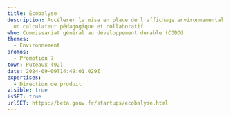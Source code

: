 ```yaml
---
title: Écobalyse
description: Accélerer la mise en place de l'affichage environnemental grâce à
  un calculateur pédagogique et collaboratif
who: Commissariat général au développement durable (CGDD)
themes:
  - Environnement
promos:
  - Promotion 7
town: Puteaux (92)
date: 2024-09-09T14:49:01.029Z
expertises:
  - Direction de produit
visible: true
isSET: true
urlSET: https://beta.gouv.fr/startups/ecobalyse.html
---
```

